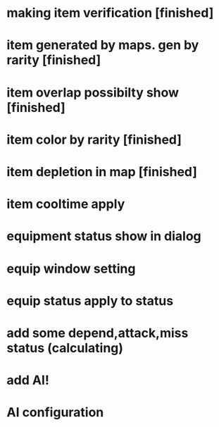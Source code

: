 # making item verification [finished]

# item generated by maps. gen by rarity [finished]

# item overlap possibilty show [finished]

# item color by rarity [finished]

# item depletion in map [finished]



# item cooltime apply


# equipment status show in dialog

# equip window setting

# equip status apply to status

# add some depend,attack,miss status (calculating)

# add AI!

# AI configuration
